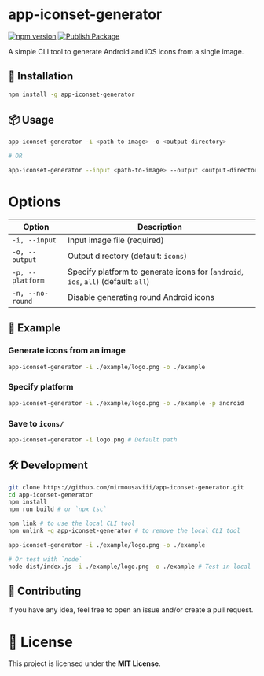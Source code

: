 # app-iconset-generator

[![npm version](https://img.shields.io/npm/v/app-iconset-generator.svg)](https://www.npmjs.com/package/app-iconset-generator)
[![Publish Package](https://github.com/mirmousaviii/app-iconset-generator/actions/workflows/publish.yml/badge.svg)](https://github.com/mirmousaviii/app-iconset-generator/actions/workflows/publish.yml)

A simple CLI tool to generate Android and iOS icons from a single image.


## 🚀 Installation
```sh
npm install -g app-iconset-generator
```

## 📦 Usage
```sh
app-iconset-generator -i <path-to-image> -o <output-directory>

# OR

app-iconset-generator --input <path-to-image> --output <output-directory>
```

# Options

| Option           | Description                          |
|-----------------|----------------------------------|
| `-i, --input`  | Input image file (required)     |
| `-o, --output` | Output directory (default: `icons`) |
|`-p, --platform`|Specify platform to generate icons for (`android`, `ios`, `all`) (default: `all`)|
| `-n, --no-round` | Disable generating round Android icons |


## 📌 Example

### Generate icons from an image
```sh
app-iconset-generator -i ./example/logo.png -o ./example
```

### Specify platform
```sh
app-iconset-generator -i ./example/logo.png -o ./example -p android
```

###  Save to `icons/` 
```sh
app-iconset-generator -i logo.png # Default path
```

## 🛠 Development

```sh
git clone https://github.com/mirmousaviii/app-iconset-generator.git
cd app-iconset-generator
npm install
npm run build # or `npx tsc`

npm link # to use the local CLI tool
npm unlink -g app-iconset-generator # to remove the local CLI tool

app-iconset-generator -i ./example/logo.png -o ./example

# Or test with `node`
node dist/index.js -i ./example/logo.png -o ./example # Test in local
```

## 🤝 Contributing

If you have any idea, feel free to open an issue and/or create a pull request.

# 📜 License

This project is licensed under the **MIT License**. 
